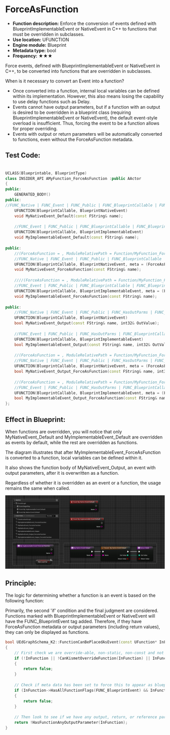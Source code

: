 # ForceAsFunction

- **Function description:** Enforce the conversion of events defined with BlueprintImplementableEvent or NativeEvent in C++ to functions that must be overridden in subclasses.
- **Use location:** UFUNCTION
- **Engine module:** Blueprint
- **Metadata type:** bool
- **Frequency:** ★★★

Force events, defined with BlueprintImplementableEvent or NativeEvent in C++, to be converted into functions that are overridden in subclasses.

When is it necessary to convert an Event into a function?

- Once converted into a function, internal local variables can be defined within its implementation. However, this also means losing the capability to use delay functions such as Delay.
- Events cannot have output parameters, but if a function with an output is desired to be overridden in a blueprint class (requiring BlueprintImplementableEvent or NativeEvent), the default event-style overload is insufficient. Thus, forcing the event to be a function allows for proper overriding.
- Events with output or return parameters will be automatically converted to functions, even without the ForceAsFunction metadata.

## Test Code:

```cpp

UCLASS(Blueprintable, BlueprintType)
class INSIDER_API AMyFunction_ForceAsFunction :public AActor
{
public:
	GENERATED_BODY()
public:
//FUNC_Native | FUNC_Event | FUNC_Public | FUNC_BlueprintCallable | FUNC_BlueprintEvent
	UFUNCTION(BlueprintCallable, BlueprintNativeEvent)
	void MyNativeEvent_Default(const FString& name);

	//FUNC_Event | FUNC_Public | FUNC_BlueprintCallable | FUNC_BlueprintEvent
	UFUNCTION(BlueprintCallable, BlueprintImplementableEvent)
	void MyImplementableEvent_Default(const FString& name);

public:
	//(ForceAsFunction = , ModuleRelativePath = Function/MyFunction_ForceAsFunction.h)
	//FUNC_Native | FUNC_Event | FUNC_Public | FUNC_BlueprintCallable | FUNC_BlueprintEvent
	UFUNCTION(BlueprintCallable, BlueprintNativeEvent, meta = (ForceAsFunction))
	void MyNativeEvent_ForceAsFunction(const FString& name);

	////(ForceAsFunction = , ModuleRelativePath = Function/MyFunction_ForceAsFunction.h)
	//FUNC_Event | FUNC_Public | FUNC_BlueprintCallable | FUNC_BlueprintEvent
	UFUNCTION(BlueprintCallable, BlueprintImplementableEvent, meta = (ForceAsFunction))
	void MyImplementableEvent_ForceAsFunction(const FString& name);

public:
	//FUNC_Native | FUNC_Event | FUNC_Public | FUNC_HasOutParms | FUNC_BlueprintCallable | FUNC_BlueprintEvent
	UFUNCTION(BlueprintCallable, BlueprintNativeEvent)
	bool MyNativeEvent_Output(const FString& name, int32& OutValue);

	//FUNC_Event | FUNC_Public | FUNC_HasOutParms | FUNC_BlueprintCallable | FUNC_BlueprintEvent
	UFUNCTION(BlueprintCallable, BlueprintImplementableEvent)
	bool MyImplementableEvent_Output(const FString& name, int32& OutValue);

	//(ForceAsFunction = , ModuleRelativePath = Function/MyFunction_ForceAsFunction.h)
	//FUNC_Native | FUNC_Event | FUNC_Public | FUNC_HasOutParms | FUNC_BlueprintCallable | FUNC_BlueprintEvent
	UFUNCTION(BlueprintCallable, BlueprintNativeEvent, meta = (ForceAsFunction))
	bool MyNativeEvent_Output_ForceAsFunction(const FString& name, int32& OutValue);

	//(ForceAsFunction = , ModuleRelativePath = Function/MyFunction_ForceAsFunction.h)
	//FUNC_Event | FUNC_Public | FUNC_HasOutParms | FUNC_BlueprintCallable | FUNC_BlueprintEvent
	UFUNCTION(BlueprintCallable, BlueprintImplementableEvent, meta = (ForceAsFunction))
	bool MyImplementableEvent_Output_ForceAsFunction(const FString& name, int32& OutValue);
};
```

## Effect in Blueprint:

When functions are overridden, you will notice that only MyNativeEvent_Default and MyImplementableEvent_Default are overridden as events by default, while the rest are overridden as functions.

The diagram illustrates that after MyImplementableEvent_ForceAsFunction is converted to a function, local variables can be defined within it.

It also shows the function body of MyNativeEvent_Output, an event with output parameters, after it is overwritten as a function.

Regardless of whether it is overridden as an event or a function, the usage remains the same when called.

![Untitled](Untitled.png)

## Principle:

The logic for determining whether a function is an event is based on the following function:

Primarily, the second 'if' condition and the final judgment are considered. Functions marked with BlueprintImplementableEvent or NativeEvent will have the FUNC_BlueprintEvent tag added. Therefore, if they have ForceAsFunction metadata or output parameters (including return values), they can only be displayed as functions.

```cpp
bool UEdGraphSchema_K2::FunctionCanBePlacedAsEvent(const UFunction* InFunction)
{
	// First check we are override-able, non-static, non-const and not marked thread safe
	if (!InFunction || !CanKismetOverrideFunction(InFunction) || InFunction->HasAnyFunctionFlags(FUNC_Static|FUNC_Const) || FBlueprintEditorUtils::HasFunctionBlueprintThreadSafeMetaData(InFunction))
	{
		return false;
	}

	// Check if meta data has been set to force this to appear as blueprint function even if it doesn't return a value.
	if (InFunction->HasAllFunctionFlags(FUNC_BlueprintEvent) && InFunction->HasMetaData(FBlueprintMetadata::MD_ForceAsFunction))
	{
		return false;
	}

	// Then look to see if we have any output, return, or reference params
	return !HasFunctionAnyOutputParameter(InFunction);
}
```